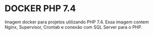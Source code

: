 # DOCKER PHP 7.4

Imagem docker para projetos utilizando PHP 7.4. Essa imagem contem Nginx, Supervisor, Crontab e conexão com SQL Server para o PHP.